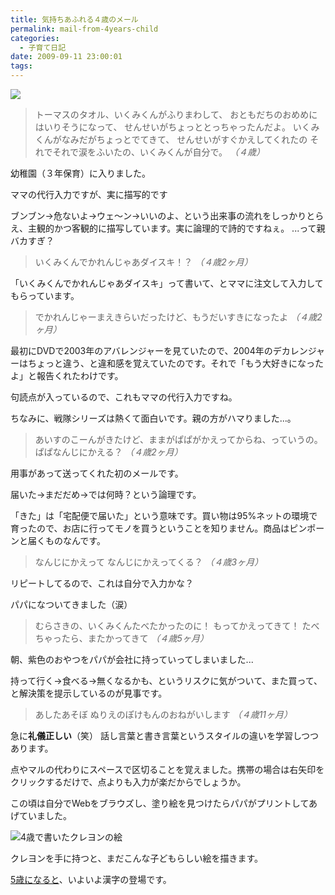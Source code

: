 ```yaml
---
title: 気持ちあふれる４歳のメール
permalink: mail-from-4years-child
categories:
  - 子育て日記
date: 2009-09-11 23:00:01
tags:
---
```


![](/images/ia-kid/20040805-4sai-kitchen.png)
> トーマスのタオル、いくみくんがふりまわして、
> おともだちのおめめにはいりそうになって、
> せんせいがちょっととっちゃったんだよ。
> いくみくんがなみだがちょっとでてきて、
> せんせいがすぐかえしてくれたの
> それでそれで涙をふいたの、いくみくんが自分で。
_（４歳）_

幼稚園（３年保育）に入りました。

ママの代行入力ですが、実に描写的です

ブンブン→危ないよ→ウェ～ン→いいのよ、という出来事の流れをしっかりとらえ、主観的かつ客観的に描写しています。実に論理的で詩的ですねぇ。
...って親バカすぎ？

> いくみくんでかれんじゃあダイスキ！？
_（４歳2ヶ月）_

「いくみくんでかれんじゃあダイスキ」って書いて、とママに注文して入力してもらっています。

> でかれんじゃーまえきらいだったけど、もうだいすきになったよ
_（４歳2ヶ月）_

最初にDVDで2003年のアバレンジャーを見ていたので、2004年のデカレンジャーはちょっと違う、と違和感を覚えていたのです。それで「もう大好きになったよ」と報告くれたわけです。

句読点が入っているので、これもママの代行入力ですね。

ちなみに、戦隊シリーズは熱くて面白いです。親の方がハマりました...。

> あいすのこーんがきたけど、ままがぱぱがかえってからね、っていうの。ぱぱなんじにかえる？
_（４歳2ヶ月）_

用事があって送ってくれた初のメールです。

届いた→まだだめ→では何時？という論理です。

「きた」は「宅配便で届いた」という意味です。買い物は95%ネットの環境で育ったので、お店に行ってモノを買うということを知りません。商品はピンポーンと届くものなんです。

> なんじにかえって
> なんじにかえってくる？
_（４歳3ヶ月）_

リピートしてるので、これは自分で入力かな？

パパになついてきました（涙）

> むらさきの、いくみくんたべたかったのに！
> もってかえってきて！
> たべちゃったら、またかってきて
_（４歳5ヶ月）_

朝、紫色のおやつをパパが会社に持っていってしまいました...

持って行く→食べる→無くなるかも、というリスクに気がついて、また買って、と解決策を提示しているのが見事です。

> あしたあそぼ ぬりえのぽけもんのおねがいします
_（４歳11ヶ月）_

急に**礼儀正しい**（笑）
話し言葉と書き言葉というスタイルの違いを学習しつつあります。

点やマルの代わりにスペースで区切ることを覚えました。携帯の場合は右矢印をクリックするだけで、点よりも入力が楽だからでしょうか。

この頃は自分でWebをブラウズし、塗り絵を見つけたらパパがプリントしてあげていました。

![4歳で書いたクレヨンの絵](/images/ia-kid/200411-4sai-crayon.png)

クレヨンを手に持つと、まだこんな子どもらしい絵を描きます。

[5歳になると](../mail-from-5years-child/)、いよいよ漢字の登場です。